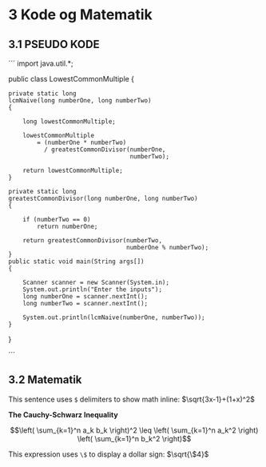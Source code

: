 # 3 Kode og Matematik
## 3.1 PSEUDO KODE
´´´
import java.util.*;
  
public class LowestCommonMultiple {
  
    private static long
    lcmNaive(long numberOne, long numberTwo)
    {
  
        long lowestCommonMultiple;
  
        lowestCommonMultiple
            = (numberOne * numberTwo)
              / greatestCommonDivisor(numberOne,
                                      numberTwo);
  
        return lowestCommonMultiple;
    }
  
    private static long
    greatestCommonDivisor(long numberOne, long numberTwo)
    {
  
        if (numberTwo == 0)
            return numberOne;
  
        return greatestCommonDivisor(numberTwo,
                                     numberOne % numberTwo);
    }
    public static void main(String args[])
    {
  
        Scanner scanner = new Scanner(System.in);
        System.out.println("Enter the inputs");
        long numberOne = scanner.nextInt();
        long numberTwo = scanner.nextInt();
  
        System.out.println(lcmNaive(numberOne, numberTwo));
    }
}

´´´

## 3.2 Matematik
This sentence uses `$` delimiters to show math inline:  $\sqrt{3x-1}+(1+x)^2$

**The Cauchy-Schwarz Inequality**

$$\left( \sum_{k=1}^n a_k b_k \right)^2 \leq \left( \sum_{k=1}^n a_k^2 \right) \left( \sum_{k=1}^n b_k^2 \right)$$


This expression uses `\$` to display a dollar sign: $\sqrt{\$4}$

